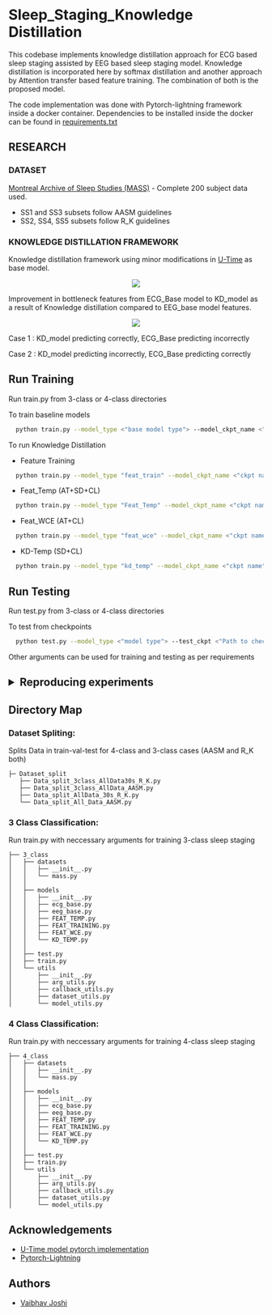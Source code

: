 
# Sleep_Staging_Knowledge Distillation

This codebase implements knowledge distillation approach for ECG based sleep staging assisted by EEG based sleep staging model. Knowledge distillation is incorporated here by softmax distillation and another approach by Attention transfer based feature training. The combination of both is the proposed model.

The code implementation was done with Pytorch-lightning framework inside a docker container. Dependencies to be installed inside the docker can be found in [requirements.txt](https://github.com/HTIC-HPOC/Sleep_Staging_KD/blob/main/requirements.txt)

## RESEARCH
### DATASET

[Montreal Archive of Sleep Studies (MASS)](http://ceams-carsm.ca/en/MASS/) - Complete 200 subject data used.
- SS1 and SS3 subsets follow AASM guidelines
- SS2, SS4, SS5 subsets follow R_K guidelines

### KNOWLEDGE DISTILLATION FRAMEWORK
 Knowledge distillation framework using minor modifications in [U-Time](https://arxiv.org/abs/1910.11162) as base model.

 
<p align="center">
  <image src = 'images/Architecture.png' >
</p>


Improvement in bottleneck features from ECG_Base model to KD_model as a result of Knowledge distillation compared to EEG_base model features.

<p align="center">
  <image src = 'images/Feature_Plots.png' >
</p>

Case 1 : KD_model predicting correctly, ECG_Base predicting incorrectly

Case 2 : KD_model predicting incorrectly, ECG_Base predicting correctly

## Run Training
Run train.py from 3-class or 4-class directories

To train baseline models

```bash
  python train.py --model_type <"base model type"> --model_ckpt_name <"ckpt name">
```

To run Knowledge Distillation
- Feature Training
```bash
  python train.py --model_type "feat_train" --model_ckpt_name <"ckpt name"> --eeg_baseline_path <"eeg base ckpt path">
```
- Feat_Temp (AT+SD+CL)
```bash
  python train.py --model_type "Feat_Temp" --model_ckpt_name <"ckpt name"> --feat_path <"path to feature trained ckpt">
```
- Feat_WCE (AT+CL)
```bash
  python train.py --model_type "feat_wce" --model_ckpt_name <"ckpt name"> --feat_path <"path to feature trained ckpt">
```
- KD-Temp (SD+CL)
```bash
  python train.py --model_type "kd_temp" --model_ckpt_name <"ckpt name"> --eeg_baseline_path <"eeg base ckpt path">
```

## Run Testing
Run test.py from 3-class or 4-class directories

To test from checkpoints
```bash
  python test.py --model_type <"model type"> --test_ckpt <"Path to checkpoint>
```
Other arguments can be used for training and testing as per requirements

<h2>
<details> <summary> Reproducing experiments </summary><br/>
<h6>

<!-- Coming Soon ... -->

<ins>
To run the experiment on RTX-3090, the dependencies were saved as a docker image. Follow the below steps to run on RTX-3090
</ins>


 - Pull the docker image from [DockerHub](https://hub.docker.com/repository/docker/vaibhavjoshiiitm/poct2022/general)

```bash
  docker pull vaibhavjoshiiitm/poct2022
```

- Run the docker container
```bash
  sudo docker run --gpus all 
```
  <!-- # --ipc=host -it -v /media/acrophase:/media <"docker_name"> -->

- Run training/testing shown in Run Training / Run Testing section.

<ins>
To run the experiments on OTHER than RTX-3090 GPU Follow the below steps
</ins>
- Navigate to the desired directory and Install requirements

```bash
  pip install -r requirements.txt
```
- Run training/testing shown in Run Training / Run Testing section.

Checkpoints to reproduce the test results can be found in [this link](https://drive.google.com/drive/folders/1Vy_ieBrNydkJ-s20Xg79gpWjVsJzxk8y?usp=sharing)

</details>

## Directory Map

### Dataset Spliting: 
Splits Data in train-val-test for 4-class and 3-class cases (AASM and R_K both)
```
├─ Dataset_split
   ├── Data_split_3class_AllData30s_R_K.py
   ├── Data_split_3class_AllData_AASM.py
   ├── Data_split_AllData_30s_R_K.py
   └── Data_split_All_Data_AASM.py
```
### 3 Class Classification: 
Run train.py with neccessary arguments for training 3-class sleep staging
```
├── 3_class
│   ├── datasets
│   │   ├── __init__.py
│   │   └── mass.py
│   │   
│   ├── models
│   │   ├── __init__.py
│   │   ├── ecg_base.py
│   │   ├── eeg_base.py
│   │   ├── FEAT_TEMP.py
│   │   ├── FEAT_TRAINING.py
│   │   ├── FEAT_WCE.py
│   │   └── KD_TEMP.py
│   │   
│   ├── test.py
│   ├── train.py
│   └── utils
│       ├── __init__.py
│       ├── arg_utils.py
│       ├── callback_utils.py
│       ├── dataset_utils.py
│       └── model_utils.py
```
### 4 Class Classification: 
Run train.py with neccessary arguments for training 4-class sleep staging
```       
├── 4_class
│   ├── datasets
│   │   ├── __init__.py
│   │   └── mass.py
│   │
│   ├── models
│   │   ├── __init__.py
│   │   ├── ecg_base.py
│   │   ├── eeg_base.py
│   │   ├── FEAT_TEMP.py
│   │   ├── FEAT_TRAINING.py
│   │   ├── FEAT_WCE.py
│   │   └── KD_TEMP.py
│   │   
│   ├── test.py
│   ├── train.py
│   └── utils
│       ├── __init__.py
│       ├── arg_utils.py
│       ├── callback_utils.py
│       ├── dataset_utils.py
│       └── model_utils.py
```
## Acknowledgements

 - [U-Time model pytorch implementation](https://github.com/neergaard/utime-pytorch)
 - [Pytorch-Lightning](https://github.com/PyTorchLightning/pytorch-lightning)
 
## Authors

- [Vaibhav Joshi](https://github.com/VAIBHAV2900)